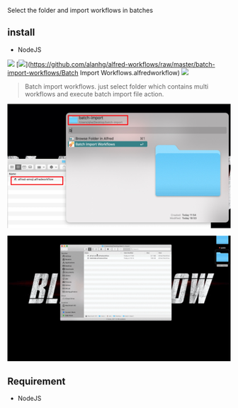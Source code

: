 Select the folder and import workflows in batches

## install
- NodeJS


![](https://img.shields.io/badge/version-v1.0.0-green?style=for-the-badge)
[![](https://img.shields.io/badge/download-click-blue?style=for-the-badge)](https://github.com/alanhg/alfred-workflows/raw/master/batch-import-workflows/Batch Import Workflows.alfredworkflow)
[![](https://img.shields.io/badge/plist-link-important?style=for-the-badge)](https://raw.githubusercontent.com/alanhg/alfred-workflows/master/batch-import-workflows/src/info.plist)


<!-- more -->
> Batch import workflows. just select folder which contains multi workflows and execute batch import file action.

![](./screenshot.jpeg)

![](./screenshot.gif)

## Requirement
- NodeJS

